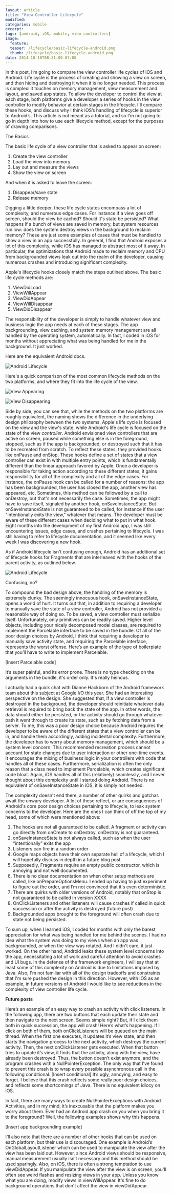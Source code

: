 ```yaml
---
layout: article
title: "View Controller Lifecycle"
modified:
categories: mobile
excerpt:
tags: [android, iOS, mobile, view controllers]
image:
  feature:
  teaser: /lifecycle/basic-lifecycle-android.png
  thumb: /lifecycle/basic-lifecycle-android.png
date: 2014-10-10T08:31:09-07:00
---
```


In this post, I’m going to compare the view controller life cycles of iOS and Android.  Life cycle is the process of creating and showing a view on screen, and then hiding and destroying it when it is no longer needed.  This process is complex: it touches on memory management, view measurement and layout, and saved app states.  To allow the developer to control the view at each stage, both platforms give a developer a series of hooks in the view controller to modify behavior at certain stages in the lifecycle.  I'll compare these hooks, and discuss why I think iOS’s handling of lifecycle is superior to Android’s.  This article is not meant as a tutorial, and so I'm not going to go in depth into how to use each lifecycle method, except for the purposes of drawing comparisons.  

The Basics

The basic life cycle of a view controller that is asked to appear on screen:

1. Create the view controller
2. Load the view into memory
3. Lay out and measure the views
4. Show the view on screen

And when it is asked to leave the screen:

1. Disappear/save state
2. Release memory

Digging a little deeper, these life cycle states encompass a lot of complexity, and numerous edge cases.  For instance if a view goes off screen, should the view be cached?  Should it's state be persisted?  What happens if a bunch of views are saved in memory, but system resources run low: does the system destroy views in the background to reclaim memory?  These are just some examples of cases that must be handled to show a view in an app successfully.  In general, I find that Android exposes a lot of this complexity, while iOS has managed to abstract most of it away.  In particular, the optimizations that Android made to reclaim memory and CPU from backgrounded views leak out into the realm of the developer, causing numerous crashes and introducing significant complexity.  

Apple's lifecycle hooks closely match the steps outlined above.  The basic life cycle methods are:

1. ViewDidLoad
2. ViewWillAppear
3. ViewDidAppear
4. ViewWillDisappear
5. ViewDidDisappear

The responsibility of the developer is simply to handle whatever view and business logic the app needs at each of these stages.  The app backgrounding, view caching, and system memory management are all handled by the operating system, automatically.  In fact, I coded in iOS for months without appreciating what was being handled for me in the background.  It just worked. 

Here are the equivalent Android docs.  

![Android Lifecycle](/images/lifecycle/basic-lifecycle-android.png)

Here's a quick comparison of the most common lifecycle methods on the two platforms, and where they fit into the life cycle of the view.  

![View Appearing](/images/lifecycle/view-controller-appear.png)

![View Disappearing](/images/lifecycle/view-controller-disappear.png)

Side by side, you can see that, while the methods on the two platforms are roughly equivalent, the naming shows the difference in the underlying design philosophy between the two systems.  Apple's life cycle is focused on the view and the view's state, while Android's life cycle is focused on the state of the view *controller*.  Android envisioned view controllers that are active on screen, paused while something else is in the foreground, stopped, such as if the app is backgrounded, or destroyed such that it has to be recreated from scratch.  To reflect these states, they provided hooks like onPause and onStop.  These hooks define a set of states that a view controller can exist in with multiple entry points, which is fundamentally different than the linear approach favored by Apple.  Once a developer is responsible for taking action according to these different states, it gains responsibility for all of the complexity and all of the edge cases.  For instance, the onPause hook can be called for a number of reasons: the app has been backgrounded, the user has closed the app, another view has appeared, etc.  Sometimes, this method can be followed by a call to onDestroy, but that's not necessarily the case.  Sometimes, the app might have to save itself, signaled by another hook, onSaveInstanceState.  But onSaveInstanceState is not guaranteed to be called, for instance if the user "intentionally exits the view," whatever that means.  The developer must be aware of these different cases when deciding what to put in what hook.  Eight months into the development of my first Android app, I was still encountering issues, edge cases, and crashes pertaining to lifecycle.  I was still having to refer to lifecycle documentation, and it seemed like every week I was discovering a new hook.  

As if Android lifecycle isn't confusing enough, Android has an additional set of lifecycle hooks for Fragments that are interleaved with the hooks of the parent activity, as outlined below.  

![Android Lifecycle](/images/lifecycle/fragment-lifecycle-android.png)

Confusing, no?  

To compound the bad design above, the handling of the memory is extremely clunky.  The seemingly innocuous hook, onSaveInstanceState, opens a world of hurt.  It turns out that, in addition to requiring a developer to manually save the state of a view controller, Android has not provided a reasonable way of doing so.  To be saved, a view controller must serialize itself.  Unfortunately, only primitives can be readily saved.  Higher level objects, including your nicely decomposed model classes, are required to implement the Parcelable interface to be saved in the bundle.  Of all of the poor design choices by Android, I think that requiring a developer to manually save activity state, and requiring the Parcelable interface, represents the worst offense.  Here’s an example of the type of boilerplate that you’ll have to write to implement Parcelable.

[Insert Parcelable code]

It’s super painful, and its error prone.  There is no type checking on the arguments in the bundle, it's order only.  It's really heinous.  
  
I actually had a quick chat with Dianne Hackborn of the Android framework team about this subject at Google I/O this year.  She had an interesting perspective on the design.  She suggested that, if a view controller is destroyed in the background, the developer should reinitiate whatever data retrieval is required to bring back the state of the app.  In other words, the data should either be persisted, or the activity should go through whatever path it went through to create its state, such as by fetching data from a server.  To me, this was a poor design choice because Android requires the developer to be aware of the different states that a view controller can be in, and handle them accordingly, adding incidental complexity.  Furthermore, the developer has to worry about memory management, which should be a system level concern.  This recommended recreation process cannot account for state changes due to user interaction or other one-time events.  It encourages the mixing of business logic in your controllers with code that handles all of these cases.  Furthermore, serialization is often the only reason that a class need to implement Parcelable, which creates significant code bloat.  Again, iOS handles all of this (relatively) seamlessly, and I never thought about this complexity until I started doing Android. There is no equivalent of onSaveInstanceState in iOS, it is simply not needed.  

The complexity doesn't end there, a number of other quirks and gotchas await the unwary developer.  A lot of these reflect, or are consequences of Android's core poor design choices pertaining to lifecycle, to leak system concerns to the developer.  Here are the ones I can think of off the top of my head, some of which were mentioned above:

1. The hooks are not all guaranteed to be called.  A fragment or activity can go directly from onCreate to onDestroy.  onDestroy is not guaranteed.  
2. onSaveInstanceState is not always called, such as when the user “intentionally” exits the app
3. Listeners can fire in a random order
4. Google maps objects have their own separate hell of a lifecycle, which I will hopefully discuss in depth in a future blog post.  
5. Supposedly, Fragments require an empty public constructor, which is annoying and not well documented.  
6. There is no clear documentation on when other setup methods are called, like onPrepareOptionsMenu.  I ended up having to just experiment to figure out the order, and I’m not convinced that it's even deterministic.
7. There are quirks with older versions of Android, notably that onStop is not guaranteed to be called in version XXXX
8. OnClickListeners and other listeners will cause crashes if called in quick succession or after the activity is destroyed (future post)
9. Backgrounded apps brought to the foreground will often crash due to state not being persisted.  

 To sum up, when I learned iOS, I coded for months with only the barest appreciation for what was being handled for me behind the scenes.  I had no idea what the system was doing to my views when an app was backgrounded, or when the view was rotated.  And I didn't care, it just worked.  On the other hand, Android leaks these system level concerns into the app, necessitating a lot of work and careful attention to avoid crashes and UI bugs.  In the defense of the framework engineers, I will say that at least some of this complexity on Android is due to limitations imposed by Java.  Also, I'm not familiar with all of the design tradeoffs and constraints that I'm sure pushed the design in this direction.  However, with iOS as an example, in future versions of Android I would like to see reductions in the complexity of view controller life cycle.  
 
**Future posts**
  
Here’s an example of an easy way to crash an activity with click listeners.  In the following app, there are two buttons that each update their state and then navigate to the next screen.  Seems simple right?  But, if I click them both in quick succession, the app will crash!  Here’s what’s happening.  If I click on both of them, both onClickListeners will be queued on the main thread.  When the first one executes, it updates it’s view state, and then starts the navigation process to the next activity, which destroys the current activity.  Then, the next onClickListener gets executed.  When that button tries to update it’s view, it finds that the activity, along with the view, have already been destroyed.  Thus, the button doesn’t exist anymore, and the program crashes with a NullPointerException.  The only way that I’ve found to prevent this crash is to wrap every possible asynchronous call in the following conditional.  [Insert conditional] It’s ugly, annoying, and easy to forget.  I believe that this crash reflects some really poor design choices, and reflects some shortcomings of Java.  There is no equivalent idiocy on iOS.  

In fact, there are many ways to create NullPointerExceptions with Android Activities, and in my mind, it’s inexcusable that the platform makes you worry about them.  Ever had an Android app crash on you when you bring it to the foreground?  Well, the following examples shows why this happens.  

[Insert app backgrounding example]


I’ll also note that there are a number of other hooks that can be used on each platform, but their use is discouraged.  One example is Android’s OnGlobalLayoutListener which can be used to manipulate the view after the view has been laid out.  However, since Android views should be responsive, manual measurement usually isn’t necessary and this method should be used sparingly.  Also, on iOS, there is often a strong temptation to use viewDidAppear.  If you manipulate the view after the view is on screen, you'll often see weird flashes and resizing views in your app.  Unless you know what you are doing, modify views in viewWillAppear.  It's fine to do background operations that don't affect the view in viewDidAppear.